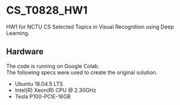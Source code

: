 # CS_T0828_HW1

HW1 for NCTU CS Selected Topics in Visual Recognition using Deep Learning.

## Hardware

The code is running on Google Colab.  
The following specs were used to create the original solution.

- Ubuntu 18.04.5 LTS
- Intel(R) Xeon(R) CPU @ 2.30GHz
- Tesla P100-PCIE-16GB
